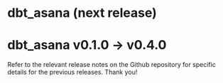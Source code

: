 # dbt_asana (next release)

# dbt_asana v0.1.0 -> v0.4.0
Refer to the relevant release notes on the Github repository for specific details for the previous releases. Thank you!